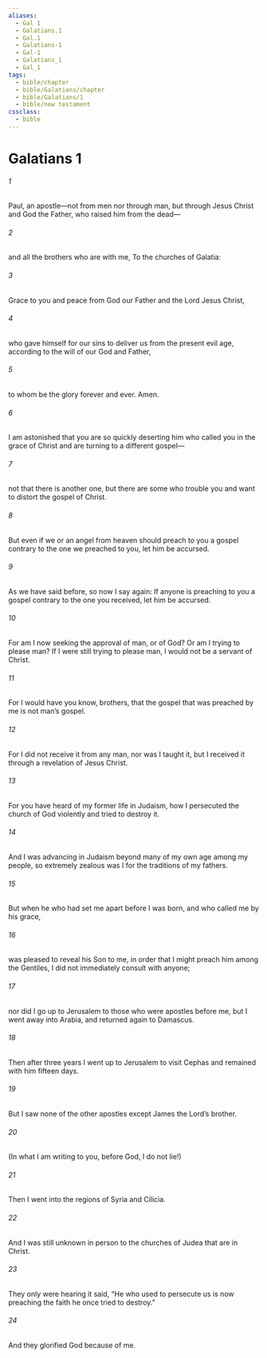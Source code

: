 ```yaml
---
aliases:
  - Gal 1
  - Galatians.1
  - Gal.1
  - Galatians-1
  - Gal-1
  - Galatians_1
  - Gal_1
tags:
  - bible/chapter
  - bible/Galatians/chapter
  - bible/Galatians/1
  - bible/new testament
cssclass:
  - bible
---
```


# Galatians 1

###### 1
Paul, an apostle—not from men nor through man, but through Jesus Christ and God the Father, who raised him from the dead—
###### 2
and all the brothers who are with me, To the churches of Galatia:
###### 3
Grace to you and peace from God our Father and the Lord Jesus Christ,
###### 4
who gave himself for our sins to deliver us from the present evil age, according to the will of our God and Father,
###### 5
to whom be the glory forever and ever. Amen.
###### 6
I am astonished that you are so quickly deserting him who called you in the grace of Christ and are turning to a different gospel—
###### 7
not that there is another one, but there are some who trouble you and want to distort the gospel of Christ.
###### 8
But even if we or an angel from heaven should preach to you a gospel contrary to the one we preached to you, let him be accursed.
###### 9
As we have said before, so now I say again: If anyone is preaching to you a gospel contrary to the one you received, let him be accursed.
###### 10
For am I now seeking the approval of man, or of God? Or am I trying to please man? If I were still trying to please man, I would not be a servant of Christ.
###### 11
For I would have you know, brothers, that the gospel that was preached by me is not man’s gospel.
###### 12
For I did not receive it from any man, nor was I taught it, but I received it through a revelation of Jesus Christ.
###### 13
For you have heard of my former life in Judaism, how I persecuted the church of God violently and tried to destroy it.
###### 14
And I was advancing in Judaism beyond many of my own age among my people, so extremely zealous was I for the traditions of my fathers.
###### 15
But when he who had set me apart before I was born, and who called me by his grace,
###### 16
was pleased to reveal his Son to me, in order that I might preach him among the Gentiles, I did not immediately consult with anyone;
###### 17
nor did I go up to Jerusalem to those who were apostles before me, but I went away into Arabia, and returned again to Damascus.
###### 18
Then after three years I went up to Jerusalem to visit Cephas and remained with him fifteen days.
###### 19
But I saw none of the other apostles except James the Lord’s brother.
###### 20
(In what I am writing to you, before God, I do not lie!)
###### 21
Then I went into the regions of Syria and Cilicia.
###### 22
And I was still unknown in person to the churches of Judea that are in Christ.
###### 23
They only were hearing it said, “He who used to persecute us is now preaching the faith he once tried to destroy.”
###### 24
And they glorified God because of me.


